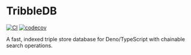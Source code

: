 # TribbleDB

[![CI](https://github.com/rgrannell1/tribbledb/workflows/Test/badge.svg)](https://github.com/rgrannell1/tribbledb/actions)
[![codecov](https://codecov.io/gh/rgrannell1/tribbledb/branch/main/graph/badge.svg)](https://codecov.io/gh/rgrannell1/tribbledb)

A fast, indexed triple store database for Deno/TypeScript with chainable search
operations.

